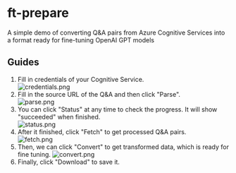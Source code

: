 # ft-prepare
A simple demo of converting Q&A pairs from Azure Cognitive Services into a format ready for fine-tuning OpenAI GPT models

## Guides
1. Fill in credentials of your Cognitive Service.  
    ![credentials.png](https://github.com/Alan-Kuan/ft-prepare/assets/24734750/c3684730-18c6-4fbe-87fa-4ace0145b37d)
2. Fill in the source URL of the Q&A and then click "Parse".  
    ![parse.png](https://github.com/Alan-Kuan/ft-prepare/assets/24734750/8c847fc0-8c20-40a5-941e-05f1b790204f)
3. You can click "Status" at any time to check the progress.
    It will show "succeeded" when finished.  
    ![status.png](https://github.com/Alan-Kuan/ft-prepare/assets/24734750/471251c0-4eb3-4b06-854a-ff777d4948df)
4. After it finished, click "Fetch" to get processed Q&A pairs.  
    ![fetch.png](https://github.com/Alan-Kuan/ft-prepare/assets/24734750/c4e0c8c5-06d2-4c44-bbab-41315aff2a4f)
5. Then, we can click "Convert" to get transformed data, which is ready for fine tuning.
     ![convert.png](https://github.com/Alan-Kuan/ft-prepare/assets/24734750/49595a19-d90b-4d49-874e-3d10218cd7a7)
6. Finally, click "Download" to save it.
